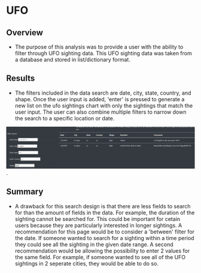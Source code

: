 # UFO
## Overview
  * The purpose of this analysis was to provide a user with the ability to filter through UFO sighting data. This UFO sighting data was taken from a database and stored in list/dictionary format. 
  
## Results
  * The filters included in the data search are date, city, state, country, and shape. Once the user input is added, 'enter' is pressed to generate a new list on the ufo sightings chart with only the sightings that match the user input. The user can also combine multiple filters to narrow down the search to a specific location or date.  
  
  ![filter_example](https://github.com/chenylk/UFO/blob/master/images/filter%20example.PNG).
  
## Summary
  * A drawback for this search design is that there are less fields to search for than the amount of fields in the data. For example, the duration of the sighting cannot be searched for. This could be important for cetain users because they are particularly interested in longer sightings. A recommendation for this page would be to consider a 'between' filter for the date. If someone wanted to search for a sighting within a time period they could see all the sighting in the given date range. A second recommendation would be allowing the possibility to enter 2 values for the same field. For example, if someone wanted to see all of the UFO sightings in 2 seperate cities, they would be able to do so. 
